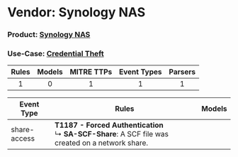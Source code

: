 Vendor: Synology NAS
====================
### Product: [Synology NAS](../ds_synology_nas_synology_nas.md)
### Use-Case: [Credential Theft](../../../../UseCases/uc_credential_theft.md)

| Rules | Models | MITRE TTPs | Event Types | Parsers |
|:-----:|:------:|:----------:|:-----------:|:-------:|
|   1   |   0    |     1      |      1      |    1    |

| Event Type   | Rules                                                                                                      | Models |
| ------------ | ---------------------------------------------------------------------------------------------------------- | ------ |
| share-access | <b>T1187 - Forced Authentication</b><br> ↳ <b>SA-SCF-Share</b>: A SCF file was created on a network share. |        |